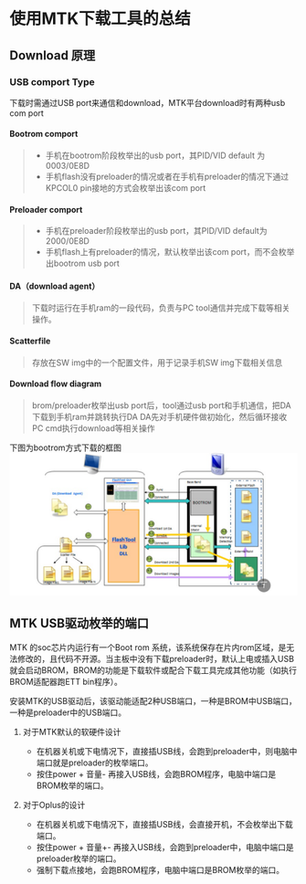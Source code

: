# 使用MTK下载工具的总结

## Download 原理

### USB comport Type

下载时需通过USB port来通信和download，MTK平台download时有两种usb com port

#### Bootrom comport

>* 手机在bootrom阶段枚举出的usb port，其PID/VID default 为0003/0E8D
>* 手机flash没有preloader的情况或者在手机有preloader的情况下通过KPCOL0 pin接地的方式会枚举出该com port

#### Preloader comport

>* 手机在preloader阶段枚举出的usb port，其PID/VID default为2000/0E8D
>* 手机flash上有preloader的情况，默认枚举出该com port，而不会枚举出bootrom usb port

#### DA（download agent）

>下载时运行在手机ram的一段代码，负责与PC tool通信并完成下载等相关操作。

#### Scatterfile

>存放在SW img中的一个配置文件，用于记录手机SW img下载相关信息

#### Download flow diagram

>brom/preloader枚举出usb port后，tool通过usb port和手机通信，把DA下载到手机ram并跳转执行DA
>DA先对手机硬件做初始化，然后循环接收PC cmd执行download等相关操作

下图为bootrom方式下载的框图
![1](../../tmpimage/MTK下载工具的使用2024-08-05-10-26-50.png)

## MTK USB驱动枚举的端口

MTK 的soc芯片内运行有一个Boot rom 系统，该系统保存在片内rom区域，是无法修改的，且代码不开源。当主板中没有下载preloader时，默认上电或插入USB就会启动BROM，BROM的功能是下载软件或配合下载工具完成其他功能（如执行BROM适配器跑ETT bin程序）。

安装MTK的USB驱动后，该驱动能适配2种USB端口，一种是BROM中USB端口，一种是preloader中的USB端口。

1. 对于MTK默认的软硬件设计

   * 在机器关机或下电情况下，直接插USB线，会跑到preloader中，则电脑中端口就是preloader的枚举端口。
   * 按住power + 音量- 再接入USB线，会跑BROM程序，电脑中端口是BROM枚举的端口。

2. 对于Oplus的设计

   * 在机器关机或下电情况下，直接插USB线，会直接开机，不会枚举出下载端口。
   * 按住power + 音量+- 再接入USB线，会跑到preloader中，电脑中端口是preloader枚举的端口。
   * 强制下载点接地，会跑BROM程序，电脑中端口是BROM枚举的端口。
